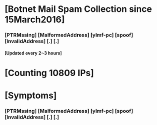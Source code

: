# [Botnet Mail Spam Collection since 15March2016]
### [PTRMssing] [MalformedAddress] [ylmf-pc] [spoof] [InvalidAddress] [.] [.]
#### [Updated every 2~3 hours]

# [Counting 10809 IPs]

# [Symptoms] 
###   [PTRMssing] [MalformedAddress] [ylmf-pc] [spoof] [InvalidAddress] [.] [.]
